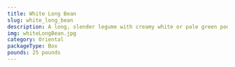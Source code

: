 ```yaml
---
title: White Long Bean
slug: white_long_bean
description: A long, slender legume with creamy white or pale green pods, featuring a mild flavor and tender texture. A staple in Asian cuisines, ideal for curries, stir-fries, and soups. High in protein, fiber, and vitamins (A, C). Enjoyed fresh, cooked, or pickled.
img: whiteLongBean.jpg
category: Oriental
packageType: Box
pounds: 25 pounds
---
```

